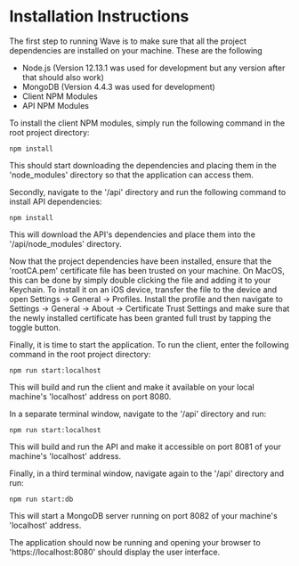 # Installation Instructions
The first step to running Wave is to make sure that all the project dependencies are installed on your machine.
These are the following
- Node.js (Version 12.13.1 was used for development but any version after that should also work)
- MongoDB (Version 4.4.3 was used for development)
- Client NPM Modules
- API NPM Modules

To install the client NPM modules, simply run the following command in the root project directory:
```shell
npm install
```

This should start downloading the dependencies and placing them in the 'node_modules' directory so that the application can access them.

Secondly, navigate to the '/api' directory and run the following command to install API dependencies:
```shell
npm install
```
This will download the API's dependencies and place them into the '/api/node_modules' directory.

Now that the project dependencies have been installed, ensure that the 'rootCA.pem' certificate file has been trusted
on your machine. On MacOS, this can be done by simply double clicking the file and adding it to your Keychain.
To install it on an iOS device, transfer the file to the device and open Settings -> General -> Profiles.
Install the profile and then navigate to Settings -> General -> About -> Certificate Trust Settings and make sure that
the newly installed certificate has been granted full trust by tapping the toggle button.

Finally, it is time to start the application.
To run the client, enter the following command in the root project directory:
```shell
npm run start:localhost
```
This will build and run the client and make it available on your local machine's 'localhost' address on port 8080.

In a separate terminal window, navigate to the '/api' directory and run:
```shell
npm run start:localhost
```
This will build and run the API and make it accessible on port 8081 of your machine's 'localhost' address.

Finally, in a third terminal window, navigate again to the '/api' directory and run:
```shell
npm run start:db
```
This will start a MongoDB server running on port 8082 of your machine's 'localhost' address.

The application should now be running and opening your browser to 'https://localhost:8080' should display
the user interface.